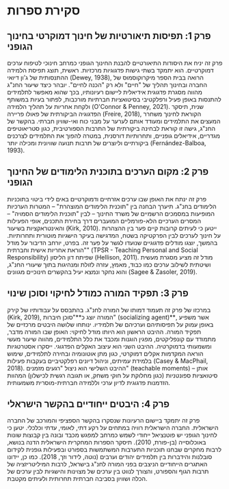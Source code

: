 # סקירת ספרות

## פרק 1: תפיסות תיאורטיות של חינוך דמוקרטי בחינוך הגופני

פרק זה יניח את היסודות התיאורטיים להבנת החינוך הגופני כמרחב חינוכי לטיפוח ערכים דמוקרטיים. הוא יתמקד בשתי גישות פדגוגיות מרכזיות. ראשית, תוצג תפיסת הלמידה ההתנסותית של ג'ון דיואי (Dewey, 1938), הרואה בבית הספר מיקרוקוסמוס של החברה ובחינוך תהליך של "חיים" ולא רק "הכנה לחיים". יובהר כיצד שיעור החנ"ג מהווה מסגרת פדגוגית אידיאלית ליישום רעיונותיו, בכך שהוא מאפשר לתלמידים להתנסות באופן פעיל ורפלקטיבי בסיטואציות חברתיות מורכבות, לפתור בעיות במשותף ולקחת אחריות על תהליך הלמידה (O'Connor & Penney, 2021). שנית, תיסקר הפדגוגיה הביקורתית של פאולו פריירה (Freire, 2018), הקוראת לחינוך משחרר המעצים את התלמידים ומעודד אותם לערער על מבני כוח ואי-שוויון חברתי. בהקשר של החנ"ג, גישה זו קוראת לבחינה ביקורתית של התרבות הספורטיבית, כגון סטריאוטיפים מגדריים, אידיאלים גופניים, ותחרותיות דורסנית, במטרה להפוך את התלמידים לצרכנים ביקורתיים וליוצרים של תרבות תנועה שוויונית ומכילה יותר (Fernández-Balboa, 1993).

## פרק 2: מקום הערכים בתוכנית הלימודים של החינוך הגופני

פרק זה ינתח את האופן שבו ערכים אזרחיים ודמוקרטיים באים לידי ביטוי בתוכניות הלימודים בחנ"ג. תיערך הבחנה בין "תוכנית הלימודים המוצהרת" – המטרות הערכיות המופיעות במסמכים הרשמיים של משרד החינוך – לבין "תוכנית הלימודים הסמויה" – המסרים הערכיים הלא-פורמליים המועברים דרך בחירת התכנים, אופי הפעילות והאינטראקציות בשיעור (Kirk, 2010). ייטען כי לעיתים קרובות קיים פער בין ההצהרות על חינוך לערכים לבין הפרקטיקה בשטח, המדגישה בעיקר הישגיות מוטורית ותחרותיות. בהמשך, יוצגו מודלים פדגוגיים שנועדו לגשר על פער זה. בפרט, יורחב הדיבור על מודל "הוראת אחריות אישית וחברתית" (TPSR - Teaching Personal and Social Responsibility) שפיתח דון הליסון (Hellison, 2011). מודל זה מציע מסגרת מעשית ושיטתית לשילוב ערכים כמו כבוד, מאמץ, עזרה לזולת ומנהיגות בתוך שיעורי החנ"ג, והוא נחקר ונמצא יעיל בהקשרים חינוכיים מגוונים (Sagee & Zasoler, 2019).

## פרק 3: תפקיד המורה כמודל לחיקוי וסוכן שינוי

במרכזו של פרק זה תעמוד דמותו של המורה לחנ"ג. בהתבסס על עבודותיו של קירק (Kirk, 2019), המורה יוצג כ**"סוכן חיברות" (socializing agent)**, אשר משפיע באופן עמוק על תפיסותיהם וערכיהם של תלמידיו. ינותחו שלושה היבטים מרכזיים של תפקיד המורה. ההיבט הראשון הוא היותו מודל לחיקוי: האופן שבו המורה מדבר, מתמודד עם קונפליקטים, מפגין הוגנות ומכבד את כלל התלמידים, מהווה שיעור מעשי ומשמעותי בדמוקרטיה. ההיבט השני הוא עיצוב האקלים הפדגוגי. ייסקרו אסטרטגיות הוראה המקדמות אקלים דמוקרטי, כגון מתן אוטונומיה ובחירה לתלמידים, שימוש בלמידת עמיתים, וניהול דיונים רפלקטיביים בעקבות פעילות (Casey & MacPhail, 2018). ההיבט השלישי הוא ניצול "רגעים מזמנים" (teachable moments) – אותן סיטואציות ספונטניות (כגון מחלוקת על חוקי משחק, או תגובה רגשית לכישלון) המהוות הזדמנות פדגוגית לדיון ערכי וללמידה חברתית-מוסרית משמעותית.

## פרק 4: היבטים ייחודיים בהקשר הישראלי

פרק זה יתמקד ביישום הרעיונות שנסקרו בהקשר הספציפי והמורכב של החברה הישראלית. החברה הישראלית רוויה במתחים על רקע דתי, לאומי, עדתי וכלכלי. יטען כי לחינוך הגופני יש פוטנציאל ייחודי לשמש כמרחב למפגש מכבד ובונה בין קבוצות שונות באוכלוסייה (בן-פורת, 2010). תיסקר הספרות המחקרית הישראלית הדנה בנושא, לרבות מחקרים שבחנו תוכניות התערבות המשתמשות בספורט ובפעילות גופנית לקידום סובלנות והידברות בין תלמידים יהודים וערבים (נוטה, לידור וזך, 2018). כמו כן, יידונו האתגרים הייחודיים הניצבים בפני המורה לחנ"ג בישראל, לרבות המיליטריזציה של תרבות הגוף והספורט, והצורך לנווט בין ערכים של מצוינות והישגיות לבין ערכים של הכלה ושוויון בסביבה חברתית תחרותית ולעיתים מקטבת.
